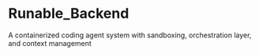 # Runable_Backend
A containerized coding agent system with sandboxing, orchestration layer, and context management
